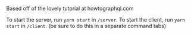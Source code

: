 Based off of the lovely tutorial at howtographql.com

To start the server, run `yarn start` in `/server`.
To start the client, run `yarn start` in `/client`. (be sure to do this in a separate command tabs)
